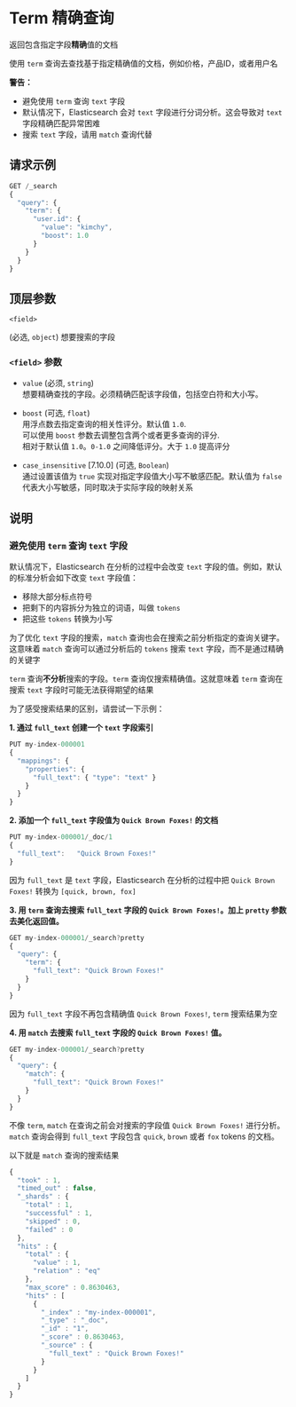 # Term 精确查询

返回包含指定字段**精确**值的文档

使用 `term` 查询去查找基于指定精确值的文档，例如价格，产品ID，或者用户名

**警告：**

- 避免使用 `term` 查询 `text` 字段
- 默认情况下，Elasticsearch 会对 `text` 字段进行分词分析。这会导致对 `text` 字段精确匹配异常困难
- 搜索 `text` 字段，请用 `match` 查询代替

## 请求示例

```js
GET /_search
{
  "query": {
    "term": {
      "user.id": {
        "value": "kimchy",
        "boost": 1.0
      }
    }
  }
}
```

## 顶层参数

`<field>`

(必选, `object`) 想要搜索的字段

### `<field>` 参数

- `value` (必须, `string`) <br>
想要精确查找的字段。必须精确匹配该字段值，包括空白符和大小写。

- `boost` (可选, `float`) <br>
用浮点数去指定查询的相关性评分。默认值 `1.0`. <br>
可以使用 `boost` 参数去调整包含两个或者更多查询的评分. <br>
相对于默认值 `1.0`。`0-1.0` 之间降低评分。大于 `1.0` 提高评分

- `case_insensitive` [7.10.0] (可选, `Boolean`) <br>
通过设置该值为 `true` 实现对指定字段值大小写不敏感匹配。默认值为 `false` 代表大小写敏感，同时取决于实际字段的映射关系

## 说明

### 避免使用 `term` 查询 `text` 字段

默认情况下，Elasticsearch 在分析的过程中会改变 `text` 字段的值。例如，默认的标准分析会如下改变 `text` 字段值：

- 移除大部分标点符号
- 把剩下的内容拆分为独立的词语，叫做 `tokens`
- 把这些 `tokens` 转换为小写

为了优化 `text` 字段的搜索，`match` 查询也会在搜索之前分析指定的查询关键字。这意味着 `match` 查询可以通过分析后的 `tokens` 搜索 `text` 字段，而不是通过精确的关键字

`term` 查询**不分析**搜索的字段。`term` 查询仅搜索精确值。这就意味着 `term` 查询在搜索 `text` 字段时可能无法获得期望的结果

为了感受搜索结果的区别，请尝试一下示例：

**1. 通过 `full_text` 创建一个 `text` 字段索引**

```js
PUT my-index-000001
{
  "mappings": {
    "properties": {
      "full_text": { "type": "text" }
    }
  }
}
```

**2. 添加一个 `full_text` 字段值为 `Quick Brown Foxes!` 的文档**

```js
PUT my-index-000001/_doc/1
{
  "full_text":   "Quick Brown Foxes!"
}
```

因为 `full_text` 是 `text` 字段，Elasticsearch 在分析的过程中把 `Quick Brown Foxes!` 转换为 `[quick, brown, fox]`

**3. 用 `term` 查询去搜索 `full_text` 字段的 `Quick Brown Foxes!`。加上 `pretty` 参数去美化返回值。**

```js
GET my-index-000001/_search?pretty
{
  "query": {
    "term": {
      "full_text": "Quick Brown Foxes!"
    }
  }
}
```

因为 `full_text` 字段不再包含精确值 `Quick Brown Foxes!`, `term` 搜索结果为空

**4. 用 `match` 去搜索 `full_text` 字段的 `Quick Brown Foxes!` 值。**

```js
GET my-index-000001/_search?pretty
{
  "query": {
    "match": {
      "full_text": "Quick Brown Foxes!"
    }
  }
}
```

不像 `term`, `match` 在查询之前会对搜索的字段值 `Quick Brown Foxes!` 进行分析。`match` 查询会得到 `full_text` 字段包含 `quick`, `brown` 或者 `fox` tokens 的文档。

以下就是 `match` 查询的搜索结果

```js
{
  "took" : 1,
  "timed_out" : false,
  "_shards" : {
    "total" : 1,
    "successful" : 1,
    "skipped" : 0,
    "failed" : 0
  },
  "hits" : {
    "total" : {
      "value" : 1,
      "relation" : "eq"
    },
    "max_score" : 0.8630463,
    "hits" : [
      {
        "_index" : "my-index-000001",
        "_type" : "_doc",
        "_id" : "1",
        "_score" : 0.8630463,
        "_source" : {
          "full_text" : "Quick Brown Foxes!"
        }
      }
    ]
  }
}
```

